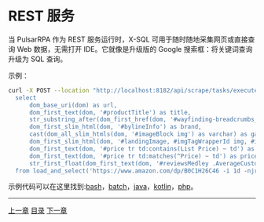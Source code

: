 REST 服务
=

当 PulsarRPA 作为 REST 服务运行时，X-SQL 可用于随时随地采集网页或直接查询 Web 数据，无需打开 IDE。它就像是升级版的 Google 搜索框：将关键词查询升级为 SQL 查询。

示例：

```bash
curl -X POST --location "http://localhost:8182/api/scrape/tasks/execute" -H "Content-Type: text/plain" -d "
  select
      dom_base_uri(dom) as url,
      dom_first_text(dom, '#productTitle') as title,
      str_substring_after(dom_first_href(dom, '#wayfinding-breadcrumbs_container ul li:last-child a'), '&node=') as category,
      dom_first_slim_html(dom, '#bylineInfo') as brand,
      cast(dom_all_slim_htmls(dom, '#imageBlock img') as varchar) as gallery,
      dom_first_slim_html(dom, '#landingImage, #imgTagWrapperId img, #imageBlock img:expr(width > 400)') as img,
      dom_first_text(dom, '#price tr td:contains(List Price) ~ td') as listprice,
      dom_first_text(dom, '#price tr td:matches(^Price) ~ td') as price,
      str_first_float(dom_first_text(dom, '#reviewsMedley .AverageCustomerReviews span:contains(out of)'), 0.0) as score
  from load_and_select('https://www.amazon.com/dp/B0C1H26C46 -i 1d -njr 3', 'body');"
```

示例代码可以在这里找到:[bash](/bin/scrape.sh)，[batch](/bin/scrape.bat)，[java](/pulsar-client/src/main/java/ai/platon/pulsar/client/Scraper.java)，[kotlin](/pulsar-client/src/main/kotlin/ai/platon/pulsar/client/Scraper.kt)，[php](/pulsar-client/src/main/php/Scraper.php)。

------

[上一章](14AI-extraction.md) [目录](1home.md) [下一章](16console.md)
